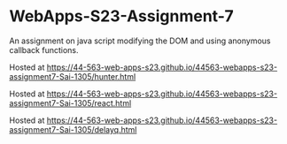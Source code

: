 # WebApps-S23-Assignment-7
An assignment on java script modifying the DOM and using anonymous callback functions.


Hosted at https://44-563-web-apps-s23.github.io/44563-webapps-s23-assignment7-Sai-1305/hunter.html

Hosted at https://44-563-web-apps-s23.github.io/44563-webapps-s23-assignment7-Sai-1305/react.html

Hosted at https://44-563-web-apps-s23.github.io/44563-webapps-s23-assignment7-Sai-1305/delayq.html
